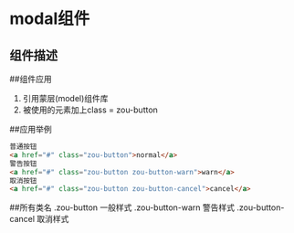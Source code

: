 # modal组件

## 组件描述

##组件应用
1. 引用蒙层(model)组件库
2. 被使用的元素加上class = zou-button

##应用举例
```html
普通按钮
<a href="#" class="zou-button">normal</a>
警告按钮
<a href="#" class="zou-button zou-button-warn">warn</a>
取消按钮
<a href="#" class="zou-button zou-button-cancel">cancel</a>
```

##所有类名
.zou-button           一般样式
.zou-button-warn      警告样式
.zou-button-cancel    取消样式